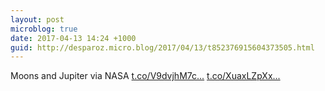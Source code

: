 ```yaml
---
layout: post
microblog: true
date: 2017-04-13 14:24 +1000
guid: http://desparoz.micro.blog/2017/04/13/t852376915604373505.html
---
```

Moons and Jupiter via NASA [t.co/V9dvjhM7c...](https://t.co/V9dvjhM7ck) [t.co/XuaxLZpXx...](https://t.co/XuaxLZpXxZ)
